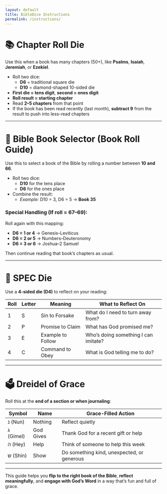 ```yaml
---
layout: default
title: BibleDice Instructions
permalink: /instructions/
---
```




# 📚 Chapter Roll Die

Use this when a book has many chapters (50+), like **Psalms**, **Isaiah**, **Jeremiah**, or **Ezekiel**.

- Roll two dice:
  - **D6** = traditional square die
  - **D10** = diamond-shaped 10-sided die
- **First die = tens digit**, **second = ones digit**
- **Roll result = starting chapter**
- Read **2–5 chapters** from that point
- If the book has been read recently (last month), **subtract 9** from the result to push into less-read chapters

---

# 📘 Bible Book Selector (Book Roll Guide)

Use this to select a book of the Bible by rolling a number between **10 and 66**.

- Roll two dice:
  - **D10** for the tens place
  - **D6** for the ones place
- Combine the result:
  - *Example:* D10 = 3, D6 = 5 → **Book 35**

### Special Handling (If roll = 67–69):

Roll again with this mapping:

- **D6 = 1 or 4** → Genesis–Leviticus  
- **D6 = 2 or 5** → Numbers–Deuteronomy  
- **D6 = 3 or 6** → Joshua–2 Samuel  

Then continue reading that book’s chapters as usual.

---

# 🔷 SPEC Die

Use a **4-sided die (D4)** to reflect on your reading:

| Roll | Letter | Meaning            | What to Reflect On                          |
|------|--------|--------------------|---------------------------------------------|
| 1    | S      | Sin to Forsake     | What do I need to turn away from?           |
| 2    | P      | Promise to Claim   | What has God promised me?                   |
| 3    | E      | Example to Follow  | Who’s doing something I can imitate?        |
| 4    | C      | Command to Obey    | What is God telling me to do?               |

---

# 🗳 Dreidel of Grace

Roll this at the **end of a section or when journaling**:

| Symbol | Name        | Grace-Filled Action                                           |
|--------|-------------|---------------------------------------------------------------|
| נ (Nun) | Nothing     | Reflect quietly                                               |
| ג (Gimel) | God Gives  | Thank God for a recent gift or help                          |
| ה (Hey)  | Help        | Think of someone to help this week                           |
| ש (Shin) | Show        | Do something kind, unexpected, or generous                   |

---

This guide helps you **flip to the right book of the Bible**, **reflect meaningfully**, and **engage with God’s Word** in a way that’s fun and full of grace.
